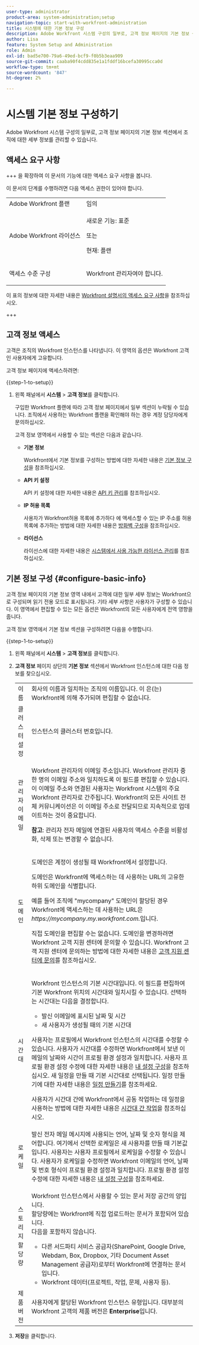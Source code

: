 ```yaml
---
user-type: administrator
product-area: system-administration;setup
navigation-topic: start-with-workfront-administration
title: 시스템에 대한 기본 정보 구성
description: Adobe Workfront 시스템 구성의 일부로, 고객 정보 페이지의 기본 정보 섹션에서 조직에 대한 세부 정보를 관리할 수 있습니다.
author: Lisa
feature: System Setup and Administration
role: Admin
exl-id: bad5e700-79a6-49ed-bcf9-f0b5b3eaa909
source-git-commit: caaba90f4cdd835e1a1fddf16bcefa30995cca0d
workflow-type: tm+mt
source-wordcount: '847'
ht-degree: 2%

---
```


# 시스템 기본 정보 구성하기

<!-- Audited: 2/2024 -->

<!--DON'T DELETE, DRAFT OR HIDE THIS ARTICLE. IT IS LINKED TO THE PRODUCT, THROUGH THE CONTEXT SENSITIVE HELP LINKS.</p>-->

Adobe Workfront 시스템 구성의 일부로, 고객 정보 페이지의 기본 정보 섹션에서 조직에 대한 세부 정보를 관리할 수 있습니다.

## 액세스 요구 사항

+++ 을 확장하여 이 문서의 기능에 대한 액세스 요구 사항을 봅니다.

이 문서의 단계를 수행하려면 다음 액세스 권한이 있어야 합니다.

<table style="table-layout:auto"> <col> 
 <col> 
 <tbody> 
  <tr> 
   <td role="rowheader">Adobe Workfront 플랜</td> 
   <td>임의</td> 
  </tr> 
  <tr> 
   <td role="rowheader">Adobe Workfront 라이선스</td> 
   <td>
   <p>새로운 기능: 표준</p>
   또는
   <p>현재: 플랜</p></td> 
  </tr> 
  <tr> 
   <td role="rowheader">액세스 수준 구성</td> 
   <td> <p>Workfront 관리자여야 합니다.</p></td> 
  </tr> 
 </tbody> 
</table>

이 표의 정보에 대한 자세한 내용은 [Workfront 설명서의 액세스 요구 사항](/help/quicksilver/administration-and-setup/add-users/access-levels-and-object-permissions/access-level-requirements-in-documentation.md)을 참조하십시오.

+++

## 고객 정보 액세스

고객은 조직의 Workfront 인스턴스를 나타냅니다. 이 영역의 옵션은 Workfront 고객인 사용자에게 고유합니다.

고객 정보 페이지에 액세스하려면:

{{step-1-to-setup}}

1. 왼쪽 패널에서 **시스템** > **고객 정보**&#x200B;를 클릭합니다.

   구입한 Workfront 플랜에 따라 고객 정보 페이지에서 일부 섹션이 누락될 수 있습니다. 조직에서 사용하는 Workfront 플랜을 확인해야 하는 경우 계정 담당자에게 문의하십시오.

   고객 정보 영역에서 사용할 수 있는 섹션은 다음과 같습니다.

   * **기본 정보**

     Workfront에서 기본 정보를 구성하는 방법에 대한 자세한 내용은 [기본 정보 구성](#configure-basic-info)을 참조하십시오.

   * **API 키 설정**

     API 키 설정에 대한 자세한 내용은 [API 키 관리](../../administration-and-setup/manage-workfront/security/manage-api-keys.md)를 참조하십시오.

   * **IP 허용 목록**

     사용자가 Workfront허용 목록에 추가하다 에 액세스할 수 있는 IP 주소를 허용 목록에 추가하는 방법에 대한 자세한 내용은 [방화벽 구성](../../administration-and-setup/get-started-wf-administration/configure-your-firewall.md)을 참조하십시오.

   * **라이선스**

     라이선스에 대한 자세한 내용은 [시스템에서 사용 가능한 라이선스 관리](../../administration-and-setup/get-started-wf-administration/manage-available-licenses-in-your-system.md)를 참조하십시오.

## 기본 정보 구성 {#configure-basic-info}

고객 정보 페이지의 기본 정보 영역 내에서 고객에 대한 일부 세부 정보는 Workfront으로 구성되며 읽기 전용 모드로 표시됩니다. 기타 세부 사항은 사용자가 구성할 수 있습니다. 이 영역에서 편집할 수 있는 모든 옵션은 Workfront의 모든 사용자에게 전역 영향을 줍니다.

고객 정보 영역에서 기본 정보 섹션을 구성하려면 다음을 수행합니다.

{{step-1-to-setup}}

1. 왼쪽 패널에서 **시스템** > **고객 정보**&#x200B;를 클릭합니다.

1. **고객 정보** 페이지 상단의 **기본 정보** 섹션에서 Workfront 인스턴스에 대한 다음 정보를 찾으십시오.

   <table style="table-layout:auto"> 
    <col> 
    <col> 
    <tbody> 
     <tr> 
      <td role="rowheader">이름</td> 
      <td>회사의 이름과 일치하는 조직의 이름입니다. 이 은(는) Workfront에 의해 추가되며 편집할 수 없습니다.</td> 
     </tr> 
     <tr> 
      <td role="rowheader">클러스터 설정 </td> 
      <td>인스턴스의 클러스터 번호입니다.</td> 
     </tr> 
     <tr> 
      <td role="rowheader">관리자 이메일</td> 
      <td> <p>Workfront 관리자의 이메일 주소입니다. Workfront 관리자 중 한 명의 이메일 주소와 일치하도록 이 필드를 편집할 수 있습니다. 이 이메일 주소와 연결된 사용자는 Workfront 시스템의 주요 Workfront 관리자로 간주됩니다. Workfront의 모든 사이트 전체 커뮤니케이션은 이 이메일 주소로 전달되므로 지속적으로 업데이트하는 것이 중요합니다.</p> <p><b>참고</b>: 관리자 전자 메일에 연결된 사용자의 액세스 수준을 비활성화, 삭제 또는 변경할 수 없습니다.</p> </td> 
     </tr> 
     <tr> 
      <td role="rowheader">도메인</td> 
      <td> <p>도메인은 계정이 생성될 때 Workfront에서 설정합니다.</p> <p>도메인은 Workfront에 액세스하는 데 사용하는 URL의 고유한 하위 도메인을 식별합니다.<p>예를 들어 조직에 "mycompany" 도메인이 할당된 경우 Workfront에 액세스하는 데 사용하는 URL은 <i>https://mycompany.my.workfront.com.</i>입니다.</p><p>직접 도메인을 편집할 수는 없습니다. 도메인을 변경하려면 Workfront 고객 지원 센터에 문의할 수 있습니다. Workfront 고객 지원 센터에 문의하는 방법에 대한 자세한 내용은 <a href="../../workfront-basics/tips-tricks-and-troubleshooting/contact-customer-support.md" class="MCXref xref">고객 지원 센터에 문의</a>를 참조하십시오.</p> </td> 
     </tr> 
     <tr> 
      <td role="rowheader">시간대</td> 
      <td> <p>Workfront 인스턴스의 기본 시간대입니다. 이 필드를 편집하여 기본 Workfront 위치의 시간대와 일치시킬 수 있습니다. 선택하는 시간대는 다음을 결정합니다. </p> 
       <ul> 
        <li>발신 이메일에 표시된 날짜 및 시간</li> 
        <li>새 사용자가 생성될 때의 기본 시간대</li> 
       </ul> <p>사용자는 프로필에서 Workfront 인스턴스의 시간대를 수정할 수 있습니다. 사용자가 시간대를 수정하면 Workfront에서 보낸 이메일의 날짜와 시간이 프로필 환경 설정과 일치합니다. 사용자 프로필 환경 설정 수정에 대한 자세한 내용은 <a href="../../workfront-basics/manage-your-account-and-profile/configuring-your-user-profile/configure-my-settings.md" class="MCXref xref">내 설정 구성</a>을 참조하십시오. 새 일정을 만들 때 기본 시간대로 선택됩니다. 일정 만들기에 대한 자세한 내용은 <a href="../../administration-and-setup/set-up-workfront/configure-timesheets-schedules/create-schedules.md" class="MCXref xref">일정 만들기</a>를 참조하세요.</p> <p>사용자가 시간대 간에 Workfront에서 공동 작업하는 데 일정을 사용하는 방법에 대한 자세한 내용은 <a href="../../workfront-basics/tips-tricks-and-troubleshooting/working-across-timezones.md" class="MCXref xref">시간대 간 작업</a>을 참조하십시오.</p> </td> 
     </tr> 
     <tr> 
      <td role="rowheader">로케일</td> 
      <td>발신 전자 메일 메시지에 사용되는 언어, 날짜 및 숫자 형식을 제어합니다. 여기에서 선택한 로케일은 새 사용자를 만들 때 기본값입니다. 사용자는 사용자 프로필에서 로케일을 수정할 수 있습니다. 사용자가 로케일을 수정하면 Workfront 이메일의 언어, 날짜 및 번호 형식이 프로필 환경 설정과 일치합니다. 프로필 환경 설정 수정에 대한 자세한 내용은 <a href="../../workfront-basics/manage-your-account-and-profile/configuring-your-user-profile/configure-my-settings.md" class="MCXref xref">내 설정 구성</a>을 참조하세요.</td> 
     </tr> 
     <tr> 
      <td role="rowheader">스토리지 할당량</td> 
      <td> <p>Workfront 인스턴스에서 사용할 수 있는 문서 저장 공간의 양입니다.<br>할당량에는 Workfront에 직접 업로드하는 문서가 포함되어 있습니다.<br>다음을 포함하지 않습니다.</p> 
       <ul> 
        <li>다른 서드파티 서비스 공급자(SharePoint, Google Drive, Webdam, Box, Dropbox, 기타 Document Asset Management 공급자)로부터 Workfront에 연결하는 문서입니다.</li> 
        <li>Workfront 데이터(프로젝트, 작업, 문제, 사용자 등).</li> 
       </ul> </td> 
     </tr> 
     <tr> 
      <td role="rowheader">제품 버전</td> 
      <td>사용자에게 할당된 Workfront 인스턴스 유형입니다. 대부분의 Workfront 고객의 제품 버전은 <strong>Enterprise</strong>입니다.</td> 
     </tr> 
    </tbody> 
   </table>

1. **저장**&#x200B;을 클릭합니다.
